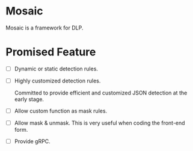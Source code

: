 # Mosaic
Mosaic is a framework for DLP. 

# Promised Feature
- [ ] Dynamic or static detection rules. 

- [ ] Highly customized detection rules. 

  Committed to provide efficient and customized JSON detection at the early stage. 

- [ ] Allow custom function as mask rules. 

- [ ] Allow mask & unmask. This is very useful when coding the front-end form. 

- [ ] Provide gRPC. 